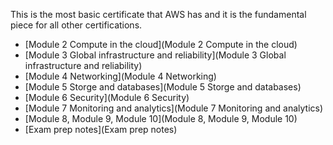 This is the most basic certificate that AWS has and it is the fundamental piece
for all other certifications.

- [Module 2 Compute in the cloud](Module 2 Compute in the cloud) 
- [Module 3 Global infrastructure and reliability](Module 3 Global infrastructure and reliability)
- [Module 4 Networking](Module 4 Networking)
- [Module 5 Storge and databases](Module 5 Storge and databases)
- [Module 6 Security](Module 6 Security)
- [Module 7 Monitoring and analytics](Module 7 Monitoring and analytics)
- [Module 8, Module 9, Module 10](Module 8, Module 9, Module 10)
- [Exam prep notes](Exam prep notes)
